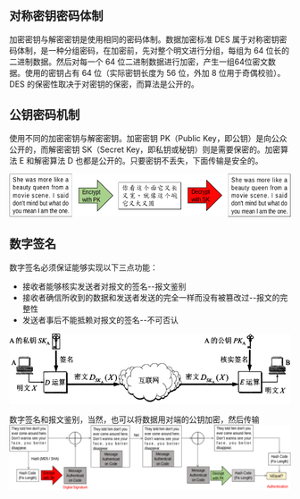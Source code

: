 ## 对称密钥密码体制
加密密钥与解密密钥是使用相同的密码体制。数据加密标准 DES 属于对称密钥密码体制，是一种分组密码，在加密前，先对整个明文进行分组，每组为 64 位长的二进制数据。然后对每一个 64 位二进制数据进行加密，产生一组64位密文数据。使用的密钥占有 64 位（实际密钥长度为 56 位，外加 8 位用于奇偶校验）。DES 的保密性取决于对密钥的保密，而算法是公开的。

## 公钥密码机制
使用不同的加密密钥与解密密钥。加密密钥 PK（Public Key，即公钥）是向公众公开的，而解密密钥 SK（Secret Key，即私钥或秘钥）则是需要保密的。加密算法 E 和解密算法 D 也都是公开的。只要密钥不丢失，下面传输是安全的。

<img src='./imgs/public-key-encryption-system.png'>

## 数字签名
数字签名必须保证能够实现以下三点功能：
- 接收者能够核实发送者对报文的签名--报文鉴别
- 接收者确信所收到的数据和发送者发送的完全一样而没有被篡改过--报文的完整性
- 发送者事后不能抵赖对报文的签名--不可否认

<img src='./imgs/digital-signature.png'>

数字签名和报文鉴别，当然，也可以将数据用对端的公钥加密，然后传输
<img src='./imgs/signature-authentication.png'>